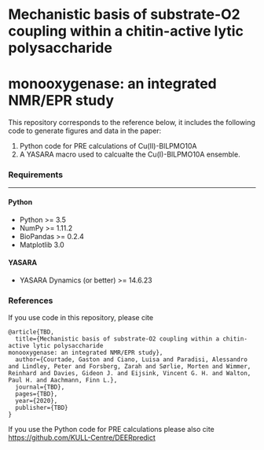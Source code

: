 
# Mechanistic basis of substrate-O2 coupling within a chitin-active lytic polysaccharide
monooxygenase: an integrated NMR/EPR study
===========

This repository corresponds to the reference below, it includes the following code to generate figures and data in the paper:
1. Python code for PRE calculations of Cu(II)-BlLPMO10A 
2. A YASARA macro used to calcualte the Cu(I)-BlLPMO10A ensemble.


### Requirements
--------------------
#### Python
* Python >= 3.5
* NumPy >= 1.11.2
* BioPandas >= 0.2.4
* Matplotlib 3.0

#### YASARA
* YASARA Dynamics (or better) >= 14.6.23    

### References 
If you use code in this repository, please cite

```
@article{TBD,
  title={Mechanistic basis of substrate-O2 coupling within a chitin-active lytic polysaccharide
monooxygenase: an integrated NMR/EPR study},
  author={Courtade, Gaston and Ciano, Luisa and Paradisi, Alessandro and Lindley, Peter and Forsberg, Zarah and Sørlie, Morten and Wimmer, Reinhard and Davies, Gideon J. and Eijsink, Vincent G. H. and Walton, Paul H. and Aachmann, Finn L.},
  journal={TBD},
  pages={TBD},
  year={2020},
  publisher={TBD}
}
``` 

If you use the Python code for PRE calculations please also cite https://github.com/KULL-Centre/DEERpredict
